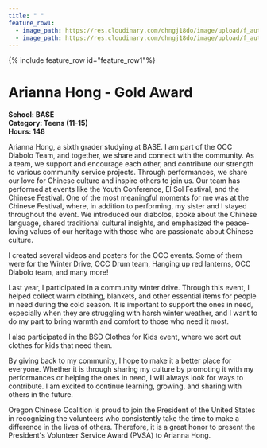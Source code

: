```yaml
---
title: " "
feature_row1:
  - image_path: https://res.cloudinary.com/dhngj18do/image/upload/f_auto,q_auto/v1/images/pvsa/2024_Hong_Arianna
  - image_path: https://res.cloudinary.com/dhngj18do/image/upload/f_auto,q_auto/v1/images/activities/year_2024
---
```


{% include feature_row id="feature_row1"%}

# Arianna Hong - Gold Award

**School: BASE**  
**Category: Teens (11-15)**  
**Hours: 148**  

Arianna Hong, a sixth grader studying at BASE. I am part of the OCC Diabolo Team, and together, we share and connect with the community. As a team, we support and encourage each other, and contribute our strength to various community service projects. Through performances, we share our love for Chinese culture and inspire others to join us. Our team has performed at events like the Youth Conference, El Sol Festival, and the Chinese Festival. One of the most meaningful moments for me was at the Chinese Festival, where, in addition to performing, my sister and I stayed throughout the event. We introduced our diabolos, spoke about the Chinese language, shared traditional cultural insights, and emphasized the peace-loving values of our heritage with those who are passionate about Chinese culture.

I created several videos and posters for the OCC events. Some of them were for the Winter Drive, OCC Drum team, Hanging up red lanterns, OCC Diabolo team, and many more!

Last year, I participated in a community winter drive. Through this event, I helped collect warm clothing, blankets, and other essential items for people in need during the cold season. It is important to support the ones in need, especially when they are struggling with harsh winter weather, and I want to do my part to bring warmth and comfort to those who need it most.

I also participated in the BSD Clothes for Kids event, where we sort out clothes for kids that need them. 

By giving back to my community, I hope to make it a better place for everyone. Whether it is through sharing my culture by promoting it with my performances or helping the ones in need, I will always look for ways to contribute. I am excited to continue learning, growing, and sharing with others in the future.

Oregon Chinese Coalition is proud to join the President of the United States in recognizing the volunteers who consistently take the time to make a difference in the lives of others. Therefore, it is a great honor to present the President's Volunteer Service Award (PVSA) to Arianna Hong.
